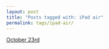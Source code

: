 ```yaml
---
layout: post
title: "Posts tagged with: iPad air"
permalink: tags/ipad-air/
---
```

[October 23rd](/2012/10/october-23rd)
